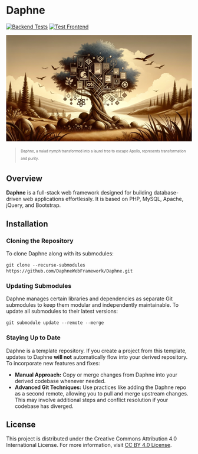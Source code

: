 # Daphne

[![Backend Tests](https://github.com/DaphneWebFramework/Daphne/actions/workflows/test-backend.yml/badge.svg)](https://github.com/DaphneWebFramework/Daphne/actions/workflows/test-backend.yml)
[![Test Frontend](https://github.com/DaphneWebFramework/Daphne/actions/workflows/test-frontend.yml/badge.svg)](https://github.com/DaphneWebFramework/Daphne/actions/workflows/test-frontend.yml)

![](assets/masthead.png)

> <sub><sup>Daphne, a naiad nymph transformed into a laurel tree to escape Apollo, represents transformation and purity.</sup></sub>

## Overview

**Daphne** is a full-stack web framework designed for building database-driven web applications effortlessly. It is based on PHP, MySQL, Apache, jQuery, and Bootstrap.

## Installation

### Cloning the Repository

To clone Daphne along with its submodules:

```
git clone --recurse-submodules https://github.com/DaphneWebFramework/Daphne.git
```

### Updating Submodules

Daphne manages certain libraries and dependencies as separate Git submodules to keep them modular and independently maintainable. To update all submodules to their latest versions:

```
git submodule update --remote --merge
```

### Staying Up to Date

Daphne is a template repository. If you create a project from this template, updates to Daphne **will not** automatically flow into your derived repository. To incorporate new features and fixes:

- **Manual Approach:** Copy or merge changes from Daphne into your derived codebase whenever needed.
- **Advanced Git Techniques:** Use practices like adding the Daphne repo as a second remote, allowing you to pull and merge upstream changes. This may involve additional steps and conflict resolution if your codebase has diverged.

## License

This project is distributed under the Creative Commons Attribution 4.0 International License. For more information, visit [CC BY 4.0 License](https://creativecommons.org/licenses/by/4.0/).

